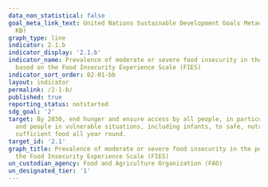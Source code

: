 ```yaml
---
data_non_statistical: false
goal_meta_link_text: United Nations Sustainable Development Goals Metadata (PDF 426
  KB)
graph_type: line
indicator: 2.1.b
indicator_display: '2.1.b'
indicator_name: Prevalence of moderate or severe food insecurity in the population,
  based on the Food Insecurity Experience Scale (FIES)
indicator_sort_order: 02-01-bb
layout: indicator
permalink: /2-1-b/
published: true
reporting_status: notstarted
sdg_goal: '2'
target: By 2030, end hunger and ensure access by all people, in particular the poor
  and people in vulnerable situations, including infants, to safe, nutritious and
  sufficient food all year round.
target_id: '2.1'
graph_title: Prevalence of moderate or severe food insecurity in the population, based on
  the Food Insecurity Experience Scale (FIES)
un_custodian_agency: Food and Agriculture Organization (FAO)
un_designated_tier: '1'
---
```

